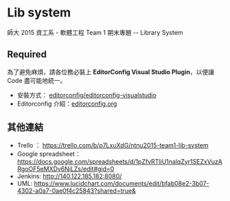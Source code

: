 # Lib system
師大 2015 資工系 - 軟體工程 Team 1 期末專題 -- Library System

## Required
為了避免麻煩，請各位務必裝上 **EditorConfig Visual Studio Plugin**，以便讓 Code 盡可能地統一。

- 安裝方式： [editorconfig/editorconfig-visualstudio](https://github.com/editorconfig/editorconfig-visualstudio#installing)
- Editorconfig 介紹：[editorconfig.org](http://editorconfig.org/)

## 其他連結

- Trello ： <https://trello.com/b/p7LxuXdG/ntnu2015-team1-lib-system>
- Google spreadsheet：https://docs.google.com/spreadsheets/d/1pZfvRTliU1nalqZyr1SEZxVuzARgoOF5eMXDv6NiLZs/edit#gid=0
- Jenkins: http://140.122.185.182:8080/
- UML: https://www.lucidchart.com/documents/edit/bfab08e2-3b07-4302-a0a7-0ae0f4c25843?shared=true&
